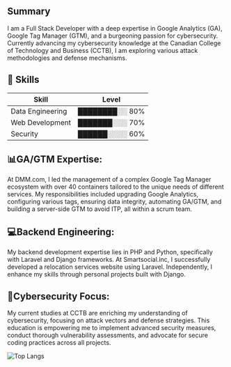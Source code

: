 ## Summary
I am a Full Stack Developer with a deep expertise in Google Analytics (GA), Google Tag Manager (GTM), and a burgeoning passion for cybersecurity. Currently advancing my cybersecurity knowledge at the Canadian College of Technology and Business (CCTB), I am exploring various attack methodologies and defense mechanisms.


## 🧠 Skills

| Skill            | Level               |
|------------------|---------------------|
| Data Engineering | ████████░░ 80%       |
| Web Development  | ███████░░░ 70%       |
| Security         | ██████░░░░ 60%       |


## 📊GA/GTM Expertise:
At DMM.com, I led the management of a complex Google Tag Manager ecosystem with over 40 containers tailored to the unique needs of different services. My responsibilities included upgrading Google Analytics, configuring various tags, ensuring data integrity, automating GA/GTM, and building a server-side GTM to avoid ITP, all within a scrum team.


## 💻Backend Engineering:
My backend development expertise lies in PHP and Python, specifically with Laravel and Django frameworks. At Smartsocial.inc, I successfully developed a relocation services website using Laravel. Independently, I enhance my skills through personal projects built with Django.


## 👾Cybersecurity Focus:
My current studies at CCTB are enriching my understanding of cybersecurity, focusing on attack vectors and defense strategies. This education is empowering me to implement advanced security measures, conduct thorough vulnerability assessments, and advocate for secure coding practices across all projects.

![Top Langs](https://github-readme-stats.vercel.app/api/top-langs/?username=tarurata&layout=compact&theme=tokyonight)

